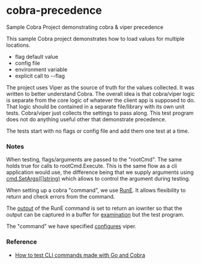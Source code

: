 # cobra-precedence
Sample Cobra Project demonstrating cobra & viper precedence

This sample Cobra project demonstrates how to load values for multiple locations.

* flag default value
* config file
* environment variable
* explicit call to --flag 

The project uses Viper as the source of truth for the values collected.  It was written to better understand Cobra.
The overall idea is that cobra/viper logic is separate from the core logic of whatever the client app is supposed to do.  That logic should be contained in a separate file/library with its own unit tests.  Cobra/viper just collects the settings to pass along.  This test program does not do anything useful other that demonstrate precedence.

The tests start with no flags or config file and add them one test at a time.

### Notes

When testing, flags/arguments are passed to the "rootCmd". The same holds true for calls to rootCmd.Execute.  This is the same flow as a cli application would use, the difference being that we supply arguments using [cmd.SetArgs([]string)](https://pkg.go.dev/github.com/spf13/cobra#Command.SetArgs) which allows to control the argument during testing.

When setting up a cobra "command", we use [RunE](https://git.vzbuilders.com/kpatton/cobra-precedence/blob/main/cmd/run.go#L49-L51). It allows flexibility to return and check errors from the command.

The [output](https://git.vzbuilders.com/kpatton/cobra-precedence/blob/main/cmd/run_test.go#L117-L118) of the RunE command is set to return an iowriter so that the output can be captured in a buffer for [examination](https://git.vzbuilders.com/kpatton/cobra-precedence/blob/main/cmd/run_test.go#L133) but the test program.

The "command" we have specified [configures](https://git.vzbuilders.com/kpatton/cobra-precedence/blob/main/cmd/run.go#L49-L51) viper.

### Reference

* [How to test CLI commands made with Go and Cobra](https://gianarb.it/blog/golang-mockmania-cli-command-with-cobra)